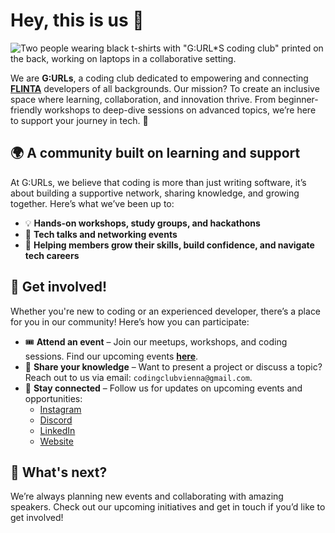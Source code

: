 # Hey, this is us 🤗  

![Two people wearing black t-shirts with "G:URL*S coding club" printed on the back, working on laptops in a collaborative setting.](https://github.com/user-attachments/assets/9741a0fe-2717-4209-aa32-6159b99d9e6e)

We are **G:URLs**, a coding club dedicated to empowering and connecting **[FLINTA](https://en.wikipedia.org/wiki/FLINTA*)** developers of all backgrounds. Our mission? To create an inclusive space where learning, collaboration, and innovation thrive. From beginner-friendly workshops to deep-dive sessions on advanced topics, we’re here to support your journey in tech. 🚀  

## 🌍 A community built on learning and support  
At G:URLs, we believe that coding is more than just writing software, it’s about building a supportive network, sharing knowledge, and growing together. Here’s what we’ve been up to:  

- 💡 **Hands-on workshops, study groups, and hackathons**  
- 📢 **Tech talks and networking events**  
- 🌱 **Helping members grow their skills, build confidence, and navigate tech careers**

## 🔧 Get involved!  
Whether you're new to coding or an experienced developer, there’s a place for you in our community! Here’s how you can participate:  

- 🎟 **Attend an event** – Join our meetups, workshops, and coding sessions. Find our upcoming events **[here](https://lu.ma/gurlscodingclub)**.  
- 🎤 **Share your knowledge** – Want to present a project or discuss a topic? Reach out to us via email: `codingclubvienna@gmail.com`.  
- 📢 **Stay connected** – Follow us for updates on upcoming events and opportunities:  
  - [Instagram](https://www.instagram.com/gurlscodingclubvienna/)  
  - [Discord](https://discord.gg/MNe4vxCJ)  
  - [LinkedIn](https://www.linkedin.com/company/gurls-coding-club)
  - [Website](https://codingclubvienna.wixsite.com/g-url-s-coding-club) 

## 💜 What's next?  
We’re always planning new events and collaborating with amazing speakers. Check out our upcoming initiatives and get in touch if you’d like to get involved!  

